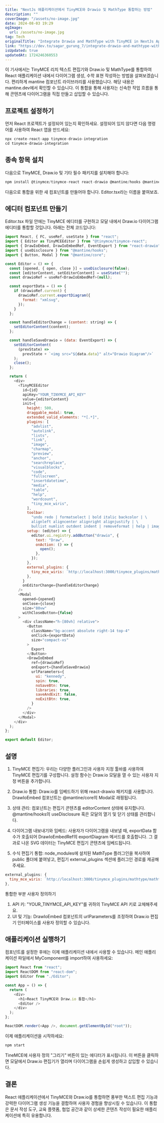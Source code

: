 ```yaml
---
title: "NextJs 애플리케이션에서 TinyMCE와 Drawio 및 MathType 통합하는 방법"
description: ""
coverImage: "/assets/no-image.jpg"
date: 2024-08-03 19:29
ogImage: 
  url: /assets/no-image.jpg
tag: Tech
originalTitle: "Integrate Drawio and MathType with TinyMCE in NextJs Application"
link: "https://dev.to/sagar_gurung_7/integrate-drawio-and-mathtype-with-tinymce-in-nextjs-application-1lbd"
isUpdated: true
updatedAt: 1724246360553
---
```



이 기사에서는 TinyMCE 리치 텍스트 편집기와 Draw.io 및 MathType를 통합하여 React 애플리케이션 내에서 다이어그램 생성, 수학 표현 작성하는 방법을 살펴보겠습니다. 편리하게 mantine 컴포넌트 라이브러리를 사용했습니다. 해당 내용은 mantine.dev에서 확인할 수 있습니다. 이 통합을 통해 사용자는 신속한 작업 흐름을 통해 콘텐츠에 다이어그램을 직접 만들고 삽입할 수 있습니다.

## 프로젝트 설정하기

먼저 React 프로젝트가 설정되어 있는지 확인하세요. 설정되어 있지 않다면 다음 명령어를 사용하여 React 앱을 만드세요:

```js
npx create-react-app tinymce-drawio-integration
cd tinymce-drawio-integration
```

<div class="content-ad"></div>

## 종속 항목 설치

다음으로 TinyMCE, Draw.io 및 기타 필수 패키지를 설치해야 합니다:

```js
npm install @tinymce/tinymce-react react-drawio @mantine/hooks @mantine/core @wiris/mathtype-tinymce6
```

다음으로 통합을 위한 새 컴포넌트를 만들어야 합니다. Editor.tsx라는 이름을 붙여보죠.

<div class="content-ad"></div>

## 에디터 컴포넌트 만들기

Editor.tsx 파일 안에는 TinyMCE 에디터를 구현하고 모달 내에서 Draw.io 다이어그램 에디터를 통합할 것입니다. 아래는 전체 코드입니다:

```js
import React, { FC, useRef, useState } from "react";
import { Editor as TinyMCEEditor } from "@tinymce/tinymce-react";
import { DrawIoEmbed, DrawIoEmbedRef, EventExport } from "react-drawio";
import { useDisclosure } from "@mantine/hooks";
import { Button, Modal } from "@mantine/core";

const Editor = () => {
  const [opened, { open, close }] = useDisclosure(false);
  const [editorContent, setEditorContent] = useState("");
  const drawioRef = useRef<DrawIoEmbedRef>(null);

  const exportData = () => {
    if (drawioRef.current) {
      drawioRef.current.exportDiagram({
        format: "xmlsvg",
      });
    }
  };

  const handleEditorChange = (content: string) => {
    setEditorContent(content);
  };

  const handleSaveDrawio = (data: EventExport) => {
    setEditorContent(
      (prevState) =>
        prevState + `<img src="${data.data}" alt="Drawio Diagram"/>`
    );
    close();
  };

  return (
    <div>
      <TinyMCEEditor
        id={id}
        apiKey="YOUR_TINYMCE_API_KEY"
        value={editorContent}
        init={
          height: 500,
          draggable_modal: true,
          extended_valid_elements: "*[.*]",
          plugins: [
            "advlist",
            "autolink",
            "lists",
            "link",
            "image",
            "charmap",
            "preview",
            "anchor",
            "searchreplace",
            "visualblocks",
            "code",
            "fullscreen",
            "insertdatetime",
            "media",
            "table",
            "help",
            "wordcount",
            "tiny_mce_wiris",
          ],
          toolbar:
            "undo redo | formatselect | bold italic backcolor | \
            alignleft aligncenter alignright alignjustify | \
            bullist numlist outdent indent | removeformat | help | image | table | drawio | tiny_mce_wiris_formulaEditor | tiny_mce_wiris_formulaEditorChemistry",
          setup: (editor) => {
            editor.ui.registry.addButton("drawio", {
              text: "Draw",
              onAction: () => {
                open();
              },
            });
          },
          external_plugins: {
            tiny_mce_wiris: `http://localhost:3000/tinymce_plugins/mathtype/mathtype-tinymce6/plugin.min.js`,
          },
        }
        onEditorChange={handleEditorChange}
      />
      <Modal
        opened={opened}
        onClose={close}
        size="80vw"
        withCloseButton={false}
      >
        <div className="h-[80vh] relative">
          <Button
            className="bg-accent absolute right-14 top-4"
            onClick={exportData}
            size="compact-xs"
          >
            Export
          </Button>
          <DrawIoEmbed
            ref={drawioRef}
            onExport={handleSaveDrawio}
            urlParameters={
              ui: "kennedy",
              spin: true,
              noSaveBtn: true,
              libraries: true,
              saveAndExit: false,
              noExitBtn: true,
            }
          />
        </div>
      </Modal>
    </div>
  );
};

export default Editor;
```

## 설명

<div class="content-ad"></div>

1. TinyMCE 편집기: 우리는 다양한 플러그인과 사용자 지정 툴바를 사용하여 TinyMCE 편집기를 구성합니다. 설정 함수는 Draw.io 모달을 열 수 있는 사용자 지정 버튼을 추가합니다.

2. Draw.io 통합: Draw.io를 임베드하기 위해 react-drawio 패키지를 사용합니다. DrawIoEmbed 컴포넌트는 @mantine/core의 Modal로 래핑됩니다.

3. 상태 관리: 컴포넌트는 편집기 콘텐츠를 editorContent 상태에 유지합니다. @mantine/hooks의 useDisclosure 훅은 모달의 열기 및 닫기 상태를 관리합니다.

4. 다이어그램 내보내기와 임베드: 사용자가 다이어그램을 내보낼 때, exportData 함수가 호출되어 DrawIoEmbedRef의 exportDiagram 메서드를 호출합니다. 그 결과로 나온 SVG 데이터는 TinyMCE 편집기 콘텐츠에 임베드됩니다.

<div class="content-ad"></div>

5. 수식 편집기 통합: node_modules에 설치된 MathType 플러그인을 복사하여 public 폴더에 붙여넣고, 편집기 external_plugins 섹션에 플러그인 경로를 제공해주세요.

```js
external_plugins: {
  tiny_mce_wiris: `http://localhost:3000/tinymce_plugins/mathtype/mathtype-tinymce6/plugin.min.js`,
},
``` 

통합한 부분 사용자 정의하기 
1. API 키: "YOUR_TINYMCE_API_KEY"를 귀하의 TinyMCE API 키로 교체해주세요.
2. UI 및 기능: DrawIoEmbed 컴포넌트의 urlParameters를 조정하여 Draw.io 편집기 인터페이스를 사용자 정의할 수 있습니다.

## 애플리케이션 실행하기

<div class="content-ad"></div>

컴포넌트를 설정한 후에는 이제 애플리케이션 내에서 사용할 수 있습니다. 메인 애플리케이션 파일에서 MyComponent를 import하여 사용하세요:

```js
import React from "react";
import ReactDOM from "react-dom";
import Editor from "./Editor";

const App = () => {
  return (
    <div>
      <h1>React TinyMCE와 Draw.io 통합</h1>
      <Editor />
    </div>
  );
};

ReactDOM.render(<App />, document.getElementById("root"));
```

이제 애플리케이션을 시작하세요:

```js
npm start
```

<div class="content-ad"></div>

TineMCE에 사용자 정의 "그리기" 버튼이 있는 에디터가 표시됩니다. 이 버튼을 클릭하면 모달에서 Draw.io 편집기가 열리며 다이어그램을 손쉽게 생성하고 삽입할 수 있습니다.

## 결론

React 애플리케이션에서 TinyMCE와 Draw.io를 통합하면 풍부한 텍스트 편집 기능과 강력한 다이어그램 생성 기능을 결합하여 사용자 경험을 향상시킬 수 있습니다. 이 통합은 문서 작성 도구, 교육 플랫폼, 협업 공간과 같이 상세한 콘텐츠 작성이 필요한 애플리케이션에 특히 유용합니다.